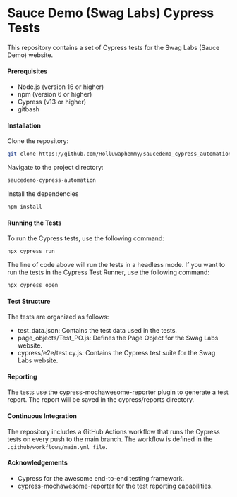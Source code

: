 # Sauce Demo (Swag Labs) Cypress Tests
 
This repository contains a set of Cypress tests for the Swag Labs (Sauce Demo) website.
 
#### Prerequisites
- Node.js (version 16 or higher)
- npm (version 6 or higher)
- Cypress (v13 or higher)
- gitbash
 
#### Installation
 
Clone the repository:
```bash
git clone https://github.com/Holluwaphemmy/saucedemo_cypress_automation.git
```
 
Navigate to the project directory:
```bash
saucedemo-cypress-automation
```
 
Install the dependencies
```bash
npm install
```
 
#### Running the Tests
To run the Cypress tests, use the following command:
```bash
npx cypress run
```
 
The line of code above will run the tests in a headless mode. If you want to run the tests in the Cypress Test Runner, use the following command:
```bash
npx cypress open
```
 
#### Test Structure
The tests are organized as follows:
 
- test_data.json: Contains the test data used in the tests.
- page_objects/Test_PO.js: Defines the Page Object for the Swag Labs website.
- cypress/e2e/test.cy.js: Contains the Cypress test suite for the Swag Labs website.

#### Reporting
The tests use the cypress-mochawesome-reporter plugin to generate a test report. The report will be saved in the cypress/reports directory.
 
#### Continuous Integration
The repository includes a GitHub Actions workflow that runs the Cypress tests on every push to the main branch. The workflow is defined in the `.github/workflows/main.yml file`.
 
#### Acknowledgements
- Cypress for the awesome end-to-end testing framework.
- cypress-mochawesome-reporter for the test reporting capabilities.